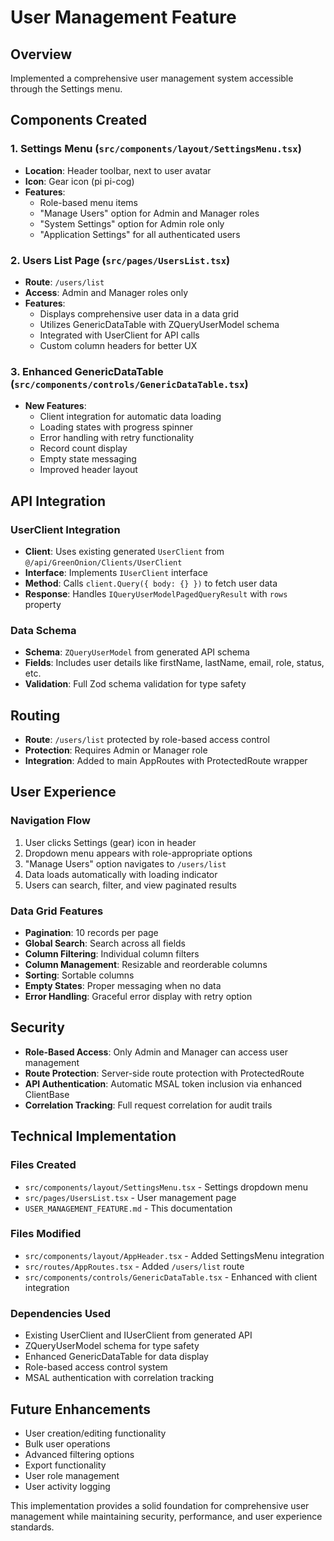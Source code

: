 # User Management Feature

## Overview
Implemented a comprehensive user management system accessible through the Settings menu.

## Components Created

### 1. Settings Menu (`src/components/layout/SettingsMenu.tsx`)
- **Location**: Header toolbar, next to user avatar
- **Icon**: Gear icon (pi pi-cog)
- **Features**:
  - Role-based menu items
  - "Manage Users" option for Admin and Manager roles
  - "System Settings" option for Admin role only
  - "Application Settings" for all authenticated users

### 2. Users List Page (`src/pages/UsersList.tsx`)
- **Route**: `/users/list`
- **Access**: Admin and Manager roles only
- **Features**:
  - Displays comprehensive user data in a data grid
  - Utilizes GenericDataTable with ZQueryUserModel schema
  - Integrated with UserClient for API calls
  - Custom column headers for better UX

### 3. Enhanced GenericDataTable (`src/components/controls/GenericDataTable.tsx`)
- **New Features**:
  - Client integration for automatic data loading
  - Loading states with progress spinner
  - Error handling with retry functionality
  - Record count display
  - Empty state messaging
  - Improved header layout

## API Integration

### UserClient Integration
- **Client**: Uses existing generated `UserClient` from `@/api/GreenOnion/Clients/UserClient`
- **Interface**: Implements `IUserClient` interface
- **Method**: Calls `client.Query({ body: {} })` to fetch user data
- **Response**: Handles `IQueryUserModelPagedQueryResult` with `rows` property

### Data Schema
- **Schema**: `ZQueryUserModel` from generated API schema
- **Fields**: Includes user details like firstName, lastName, email, role, status, etc.
- **Validation**: Full Zod schema validation for type safety

## Routing
- **Route**: `/users/list` protected by role-based access control
- **Protection**: Requires Admin or Manager role
- **Integration**: Added to main AppRoutes with ProtectedRoute wrapper

## User Experience

### Navigation Flow
1. User clicks Settings (gear) icon in header
2. Dropdown menu appears with role-appropriate options
3. "Manage Users" option navigates to `/users/list`
4. Data loads automatically with loading indicator
5. Users can search, filter, and view paginated results

### Data Grid Features
- **Pagination**: 10 records per page
- **Global Search**: Search across all fields
- **Column Filtering**: Individual column filters
- **Column Management**: Resizable and reorderable columns
- **Sorting**: Sortable columns
- **Empty States**: Proper messaging when no data
- **Error Handling**: Graceful error display with retry option

## Security
- **Role-Based Access**: Only Admin and Manager can access user management
- **Route Protection**: Server-side route protection with ProtectedRoute
- **API Authentication**: Automatic MSAL token inclusion via enhanced ClientBase
- **Correlation Tracking**: Full request correlation for audit trails

## Technical Implementation

### Files Created
- `src/components/layout/SettingsMenu.tsx` - Settings dropdown menu
- `src/pages/UsersList.tsx` - User management page
- `USER_MANAGEMENT_FEATURE.md` - This documentation

### Files Modified
- `src/components/layout/AppHeader.tsx` - Added SettingsMenu integration
- `src/routes/AppRoutes.tsx` - Added `/users/list` route
- `src/components/controls/GenericDataTable.tsx` - Enhanced with client integration

### Dependencies Used
- Existing UserClient and IUserClient from generated API
- ZQueryUserModel schema for type safety
- Enhanced GenericDataTable for data display
- Role-based access control system
- MSAL authentication with correlation tracking

## Future Enhancements
- User creation/editing functionality
- Bulk user operations
- Advanced filtering options
- Export functionality
- User role management
- User activity logging

This implementation provides a solid foundation for comprehensive user management while maintaining security, performance, and user experience standards.